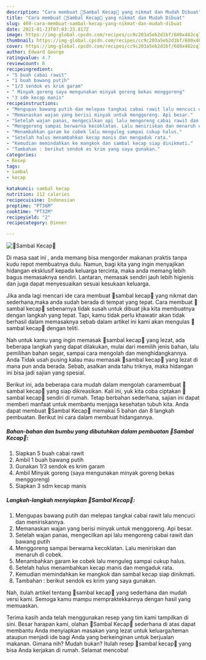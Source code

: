 ```yaml
---
description: "Cara membuat 🌷Sambal Kecap🌷 yang nikmat dan Mudah Dibuat"
title: "Cara membuat 🌷Sambal Kecap🌷 yang nikmat dan Mudah Dibuat"
slug: 469-cara-membuat-sambal-kecap-yang-nikmat-dan-mudah-dibuat
date: 2021-01-23T07:03:23.817Z
image: https://img-global.cpcdn.com/recipes/cc9c203a5eb2d1bf/680x482cq70/🌷sambal-kecap🌷-foto-resep-utama.jpg
thumbnail: https://img-global.cpcdn.com/recipes/cc9c203a5eb2d1bf/680x482cq70/🌷sambal-kecap🌷-foto-resep-utama.jpg
cover: https://img-global.cpcdn.com/recipes/cc9c203a5eb2d1bf/680x482cq70/🌷sambal-kecap🌷-foto-resep-utama.jpg
author: Edward George
ratingvalue: 4.7
reviewcount: 8
recipeingredient:
- "5 buah cabai rawit"
- "1 buah bawang putih"
- "1/3 sendok es krim garam"
- " Minyak goreng saya mengunakan minyak goreng bekas menggoreng"
- "3 sdm kecap manis"
recipeinstructions:
- "Mengupas bawang putih dan melepas tangkai cabai rawit lalu mencuci dan meniriskannya."
- "Memanaskan wajan yang berisi minyak untuk menggoreng. Api besar."
- "Setelah wajan panas, mengecilkan api lalu mengoreng cabai rawit dan bawang putih"
- "Menggoreng sampai berwarna kecoklatan. Lalu meniriskan dan menaruh di cobek."
- "Menambahkan garam ke cobek lalu menguleg sampai cukup halus."
- "Setelah halus menambahkan kecap manis dan mengaduk rata."
- "Kemudian memindahkan ke mangkok dan sambal kecap siap dinikmati."
- "Tambahan : berikut sendok es krim yang saya gunakan."
categories:
- Resep
tags:
- sambal
- kecap

katakunci: sambal kecap 
nutrition: 112 calories
recipecuisine: Indonesian
preptime: "PT36M"
cooktime: "PT32M"
recipeyield: "2"
recipecategory: Dinner

---
```



![🌷Sambal Kecap🌷](https://img-global.cpcdn.com/recipes/cc9c203a5eb2d1bf/680x482cq70/🌷sambal-kecap🌷-foto-resep-utama.jpg)

Di masa  saat ini , anda memang bisa mengorder makanan praktis tanpa kudu repot membuatnya dulu. Namun, bagi kita yang ingin menyajikan hidangan eksklusif kepada keluarga tercinta, maka anda memang lebih bagus memasaknya sendiri. Lantaran, memasak sendiri jauh lebih higienis dan juga dapat menyesuaikan sesuai kesukaan keluarga.

Jika anda lagi mencari ide cara membuat 🌷sambal kecap🌷 yang nikmat dan sederhana,maka anda sudah berada di tempat yang tepat. Cara membuat 🌷sambal kecap🌷  sebenarnya tidak susah untuk dibuat jika kita membuatnya dengan langkah yang tepat. Tapi, kamu tidak perlu khawatir akan tidak berhasil dalam memasaknya 
sebab dalam artikel ini kami akan mengulas 🌷sambal kecap🌷 dengan teliti.  



Nah untuk kamu yang ingin memasak 🌷sambal kecap🌷 yang lezat, ada beberapa langkah yang dapat dilakukan, mulai dari memilih jenis bahan, lalu pemilihan bahan segar, sampai cara mengolah dan menghidangkannya. Anda Tidak usah pusing kalau mau memasak 🌷sambal kecap🌷 yang lezat di mana pun anda berada. Sebab, asalkan anda  tahu triknya, maka hidangan ini bisa jadi sajian yang spesial.

Berikut ini, ada beberapa cara mudah dalam mengolah caramembuat 🌷sambal kecap🌷 yang siap dikreasikan. Kali ini, yuk kita coba ciptakan 🌷sambal kecap🌷 sendiri di rumah. Tetap berbahan sederhana, sajian ini dapat memberi manfaat untuk membantu menjaga kesehatan tubuh kita. Anda dapat membuat 🌷Sambal Kecap🌷 memakai 5 bahan dan 8 langkah pembuatan. Berikut ini cara dalam membuat hidangannya.

<!--inarticleads1-->

##### Bahan-bahan dan bumbu yang dibutuhkan dalam pembuatan 🌷Sambal Kecap🌷:

1. Siapkan 5 buah cabai rawit
1. Ambil 1 buah bawang putih
1. Gunakan 1/3 sendok es krim garam
1. Ambil  Minyak goreng (saya mengunakan minyak goreng bekas menggoreng)
1. Siapkan 3 sdm kecap manis




<!--inarticleads2-->

##### Langkah-langkah menyiapkan 🌷Sambal Kecap🌷:

1. Mengupas bawang putih dan melepas tangkai cabai rawit lalu mencuci dan meniriskannya.
1. Memanaskan wajan yang berisi minyak untuk menggoreng. Api besar.
1. Setelah wajan panas, mengecilkan api lalu mengoreng cabai rawit dan bawang putih
1. Menggoreng sampai berwarna kecoklatan. Lalu meniriskan dan menaruh di cobek.
1. Menambahkan garam ke cobek lalu menguleg sampai cukup halus.
1. Setelah halus menambahkan kecap manis dan mengaduk rata.
1. Kemudian memindahkan ke mangkok dan sambal kecap siap dinikmati.
1. Tambahan : berikut sendok es krim yang saya gunakan.




Nah, itulah artikel tentang  🌷sambal kecap🌷  yang sederhana dan mudah versi kami. Semoga kamu mampu mempraktekkannya dengan hasil yang memuaskan. 

Terima kasih anda telah menggunakan resep yang tim kami tampilkan di sini. Besar harapan kami, olahan  🌷Sambal Kecap🌷 sederhana di atas dapat membantu Anda menyiapkan masakan yang lezat untuk keluarga/teman ataupun menjadi ide bagi Anda yang berkeinginan untuk berjualan makanan. Gimana nih? Mudah bukan? Itulah resep 🌷sambal kecap🌷 yang bisa Anda kerjakan di rumah. Selamat mencoba!

